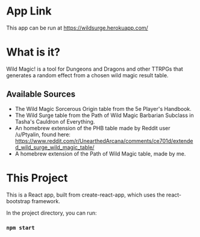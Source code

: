 # App Link

This app can be run at https://wildsurge.herokuapp.com/

# What is it?

Wild Magic! is a tool for Dungeons and Dragons and other TTRPGs that generates a random effect from a chosen wild magic result table.

## Available Sources

* The Wild Magic Sorcerous Origin table from the 5e Player's Handbook.
* The Wild Surge table from the Path of Wild Magic Barbarian Subclass in Tasha's Cauldron of Everything.
* An homebrew extension of the PHB table made by Reddit user /u/Ptyalin, found here: https://www.reddit.com/r/UnearthedArcana/comments/ce701d/extended_wild_surge_wild_magic_table/
* A homebrew extension of the Path of Wild Magic table, made by me.

# This Project

This is a React app, built from create-react-app, which uses the react-bootstrap framework.

In the project directory, you can run:

### `npm start`
